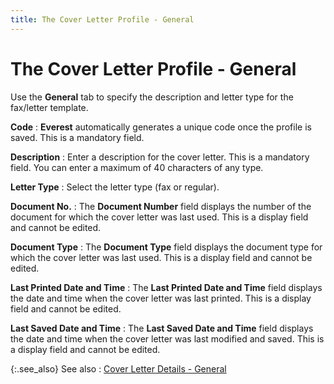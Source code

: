 ```yaml
---
title: The Cover Letter Profile - General
---
```


# The Cover Letter Profile - General


Use the **General** tab to specify  the description and letter type for the fax/letter template.


**Code**
: **Everest**  automatically generates a unique code once the profile is saved. This  is a mandatory field.


**Description**
: Enter a description for the cover letter. This is  a mandatory field. You can enter a maximum of 40 characters of any type.


**Letter Type**
: Select the letter type (fax or regular).


**Document No.**
: The **Document Number**  field displays the number of the document for which the cover letter was  last used. This is a display field and cannot be edited.


**Document Type**
: The **Document Type**  field displays the document type for which the cover letter was last used.  This is a display field and cannot be edited.


**Last Printed Date and Time**
: The **Last Printed 
 Date and Time** field displays the date and time when the cover letter  was last printed. This is a display field and cannot be edited.


**Last Saved Date and Time**
: The **Last Saved 
 Date and Time** field displays the date and time when the cover letter  was last modified and saved. This is a display field and cannot be edited.


{:.see_also}
See also
: [Cover  Letter Details - General]({{site.bp_baseurl}}/doc-cover/cover-letter-details/general_tab_cover_letter_details_bp_content.html)
